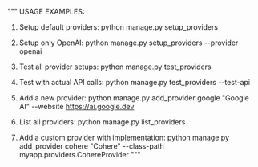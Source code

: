 """
USAGE EXAMPLES:

1. Setup default providers:
   python manage.py setup_providers

2. Setup only OpenAI:
   python manage.py setup_providers --provider openai

3. Test all provider setups:
   python manage.py test_providers

4. Test with actual API calls:
   python manage.py test_providers --test-api

5. Add a new provider:
   python manage.py add_provider google "Google AI" --website https://ai.google.dev

6. List all providers:
   python manage.py list_providers

7. Add a custom provider with implementation:
   python manage.py add_provider cohere "Cohere" --class-path myapp.providers.CohereProvider
"""
